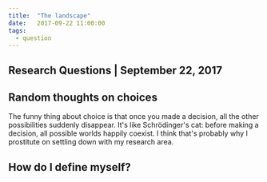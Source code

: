 ```yaml
---
title:  "The landscape"
date:   2017-09-22 11:00:00
tags:
  - question
---
```

## Research Questions | September 22, 2017

## Random thoughts on choices
The funny thing about choice is that once you made a decision, all the other possibilities suddenly disappear. It's like Schrödinger's cat: before making a decision, all possible worlds happily coexist. I think that's probably why I prostitute on settling down with my research area. 

## How do I define myself?